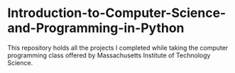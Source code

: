 # Introduction-to-Computer-Science-and-Programming-in-Python
This repository holds all the projects I completed while taking the computer programming class offered by Massachusetts Institute of Technology Science.
